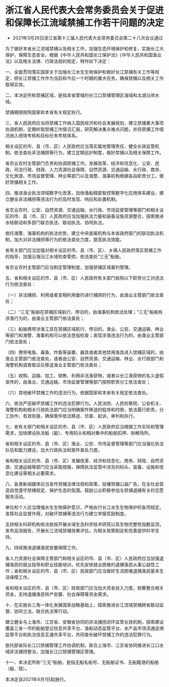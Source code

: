 # 浙江省人民代表大会常务委员会关于促进和保障长江流域禁捕工作若干问题的决定

- 2021年3月26日浙江省第十三届人民代表大会常务委员会第二十八次会议通过

<!-- INFO END -->

为了做好本省长江流域禁捕以及相关工作，加强生态环境保护和修复，实施长江大保护，保障生态安全，根据《中华人民共和国长江保护法》《中华人民共和国渔业法》以及相关法律、行政法规的规定，特作如下决定：

一、全面贯彻落实国家关于加强长江水生生物保护和做好长江禁捕有关工作等规定，把长江禁捕工作作为当前和今后一个时期的重大任务，确保禁捕以及相关工作取得实效。

二、本决定所称禁捕区域，是指本省管辖的长江口禁捕管理区海域和太湖沿岸水域。

禁捕期限按照国家和本省有关规定执行。

三、省人民政府应当将禁捕工作纳入国民经济和社会发展规划，建立禁捕重大事项协调机制，定期听取禁捕工作情况汇报，研究解决重点难点问题，并将禁捕工作情况纳入绩效考核和目标任务考核体系。

相关设区的市、县（市、区）人民政府应当落实属地管理责任，健全长效监管机制，依法查处非法捕捞等行为，建立定期巡护制度，做好禁捕以及相关保障工作。

省农业农村主管部门负责和协调禁捕工作。发展改革、经济和信息化、公安、民政、司法行政、财政、人力资源社会保障、自然资源、交通运输、水行政、商务、文化旅游、市场监督管理、林业等部门以及海警、海事机构根据各自职责分工，做好禁捕相关工作。

四、推进渔业执法领域数字化改革，加快渔船精密智控等数字化应用体系建设，建立健全非法捕捞等违法行为的及时发现、响应和处置机制。

省农业农村、公安、自然资源、交通运输、水行政、市场监督管理等部门和相关设区的市、县（市、区）人民政府应当加强执法力量和装备设施资源整合，探索推进水陆联动和多部门联合执法、联动执法、协同执法。

依托海警、海事机构的执法优势，建立中央直属机构与本省政府部门的联动执法机制，加大对非法捕捞等行为的依法查处力度，提高执法效能。

省有关部门应当加强对相关设区的市、县（市、区）、乡镇人民政府落实禁捕工作的指导，加强沿海沿江水域检查管控，依法查处“三无”船舶。

省农业农村主管部门应当制定管理制度，加强禁捕区域垂钓管理。

五、省和相关设区的市、县（市、区）人民政府有关部门依照以下职责分工对违法行为依法查处：

（一）非法捕捞、利用或者变相利用垂钓进行捕捞的行为，由渔业主管部门依法查处；

（二）“三无”船舶在禁捕区域航行、停泊的，由海事机构依法处理；“三无”船舶有涉渔行为的，由渔业主管部门依法查处；

（三）船舶携带涉渔工具在禁捕区域航行、停泊的，渔业、公安、交通运输、林业等部门和海警、海事机构可以依法登临检查；发现涉渔违法行为的，由渔业主管部门依法查处；

（四）携带电鱼、毒鱼、炸鱼等装置、器具或者其他禁用渔具进入禁捕区域的，由渔业主管部门依法查处，或者由公安、自然资源、交通运输、林业、水行政部门和海警机构调查取证后移送渔业主管部门依法查处；

（五）收购、运输、加工、销售、利用非法渔获物，或者以长江渔获物的名义虚假宣传的，由渔业、交通运输、市场监督管理等部门按照职责分工依法查处；

（六）其他破坏禁捕工作的违法行为，依据国家和本省有关规定依法查处。

六、依法严惩破坏禁捕工作的违法犯罪行为。人民法院、人民检察院、公安机关、海警机构和相关行政执法部门应当明确案件移送的程序和时限，依法履行职责，分工协作，有效衔接，确保案件依法移送、侦查、起诉、审判和执行。

七、省有关部门和相关设区的市、县（市、区）人民政府应当根据工作实际和管理需求，加快建设执法船（艇）、专用码头和相对集中的船舶扣押、拆解场所。

省和相关设区的市、县（市、区）渔业、公安、市场监督管理等部门应当强化执法队伍和能力建设，加大行政执法和案件查处力度。

省和相关设区的市、县（市、区）发展改革、经济和信息化、商务、财政、自然资源、交通运输等部门应当采取措施，保障执法监管中涉及的码头、装备、设施和信息化建设等相关必要需求。

八、各类新闻媒体应当宣传禁捕法律法规和政策，投播禁捕公益广告，在全社会营造自觉遵守禁捕规定、保护生态的氛围。鼓励公众积极参加与禁捕退捕有关的志愿服务活动。

单位和个人应当增强水生生物保护意识，严格执行长江水生生物保护的各项规定。发挥社会监督作用，对破坏禁捕等违法行为建立举报奖励制度。

支持相关科研机构依法依规开展水域生态科学技术研究以及生物完整性指数监测，发布监测报告，开展长江流域禁捕效果评估，为相关政策制定和完善提供科学支持。

九、持续推进退捕渔民安置保障工作。

省人力资源社会保障主管部门和相关设区的市、县（市、区）人民政府应当加强退捕渔民的就业指导和职业技能培训，优先安排就业困难的退捕渔民从事公益性工作；省和相关设区的市、县（市、区）民政部门应当做好生活困难退捕渔民基本生活保障工作。

省和相关设区的市、县（市、区）财政部门应当加大资金投入力度，统筹整合相关资金，支持退捕渔民转产安置、社会保障等资金需求。

十、在实施长三角一体化发展国家战略基础上，探索推进长江流域禁捕跨省联动监督、协同立法、联合执法等行动。

建立健全与上海市、江苏省、安徽省协同的非法捕捞闭环监管长效机制，探索建设覆盖三省一市的船舶登记信息共享平台、渔船动态监管平台、水产品市场流通追溯监管平台和执法信息互通共享平台，共同查处破坏禁捕工作的违法犯罪行为。

依托部省际长江口禁捕管理工作协调机制，联合上海市、江苏省协同推进长江口水域非法捕捞整治，加强长江口禁捕管理区管理。

十一、本决定所称“三无”船舶，是指无船名船号、无船舶证书、无船籍港的船舶（艇、筏）。

本决定自2021年4月1日起施行。

